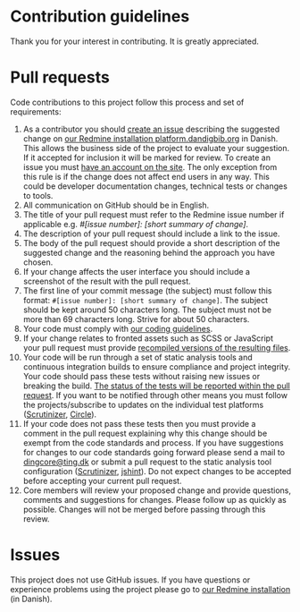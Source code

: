 # Contribution guidelines

Thank you for your interest in contributing. It is greatly appreciated.

# Pull requests

Code contributions to this project follow this process and set of requirements:

1. As a contributor you should [create an issue](http://platform.dandigbib.org/projects/ddb-cms/issues/new) describing the suggested change on [our Redmine installation platform.dandigbib.org](http://platform.dandigbib.org/projects/ddb-cms/) in Danish. This allows the business side of the project to evaluate your suggestion. If it accepted for inclusion it will be marked for review. To create an issue you must [have an account on the site](http://platform.dandigbib.org/account/register). The only exception from this rule is if the change does not affect end users in any way. This could be developer documentation changes, technical tests or changes to tools.
2. All communication on GitHub should be in English.
3. The title of your pull request must refer to the Redmine issue number if applicable e.g. *#[issue number]: [short summary of change]*.
4. The description of your pull request should include a link to the issue.
5. The body of the pull request should provide a short description of the suggested change and the reasoning behind the approach you have chosen.
6. If your change affects the user interface you should include a screenshot of the result with the pull request.
7. The first line of your commit message (the subject) must follow this format: `#[issue number]: [short summary of change]`. The subject should be kept around 50 characters long. The subject must not be more than 69 characters long. Strive for about 50 characters.
8. Your code must comply with [our coding guidelines](docs/code_guidelines.md).
9. If your change relates to fronted assets such as SCSS or JavaScript your pull request must provide [recompiled versions of the resulting files](README.md#theme-development). 
10. Your code will be run through a set of static analysis tools and continuous integration builds to ensure compliance and project integrity. Your code should pass these tests without raising new issues or breaking the build. [The status of the tests will be reported within the pull request](https://github.com/blog/1935-see-results-from-all-pull-request-status-checks). If you want to be notified through other means you must follow the projects/subscribe to updates on the individual test platforms ([Scrutinizer](https://scrutinizer-ci.com/g/ding2/ding2/), [Circle](https://circleci.com/gh/ding2/ding2)).
11. If your code does not pass these tests then you must provide a comment in the pull request explaining why this change should be exempt from the code standards and process. If you have suggestions for changes to our code standards going forward please send a mail to [dingcore@ting.dk](mailto:dingcore@ting.dk) or submit a pull request to the static analysis tool configuration ([Scrutinizer](https://github.com/ding2/ding2/blob/master/.scrutinizer.yml), [jshint](https://github.com/ding2/ding2/blob/master/.jshintrc)). Do not expect changes to be accepted before accepting your current pull request.
12. Core members will review your proposed change and provide questions, comments and suggestions for changes. Please follow up as quickly as possible. Changes will not be merged before passing through this review.

# Issues

This project does not use GitHub issues. If you have questions or experience problems using the project please go to [our Redmine installation](http://platform.dandigbib.org/) (in Danish).
